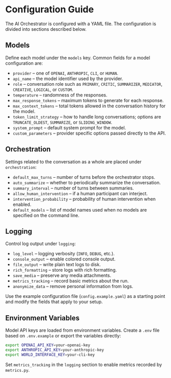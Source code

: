 # Configuration Guide

The AI Orchestrator is configured with a YAML file. The configuration is divided into sections described below.

## Models
Define each model under the `models` key. Common fields for a model configuration are:

- `provider` – one of `OPENAI`, `ANTHROPIC`, `CLI`, or `HUMAN`.
- `api_name` – the model identifier used by the provider.
- `role` – conversation role such as `PRIMARY`, `CRITIC`, `SUMMARIZER`, `MEDIATOR`, `CREATIVE`, `LOGICAL`, or `CUSTOM`.
- `temperature` – randomness of the responses.
- `max_response_tokens` – maximum tokens to generate for each response.
- `max_context_tokens` – total tokens allowed in the conversation history for the model.
- `token_limit_strategy` – how to handle long conversations; options are `TRUNCATE_OLDEST`, `SUMMARIZE`, or `SLIDING_WINDOW`.
- `system_prompt` – default system prompt for the model.
- `custom_parameters` – provider specific options passed directly to the API.

## Orchestration
Settings related to the conversation as a whole are placed under `orchestration`:

- `default_max_turns` – number of turns before the orchestrator stops.
- `auto_summarize` – whether to periodically summarize the conversation.
- `summary_interval` – number of turns between summaries.
- `allow_human_intervention` – if a human participant can interject.
- `intervention_probability` – probability of human intervention when enabled.
- `default_models` – list of model names used when no models are specified on the command line.

## Logging
Control log output under `logging`:

- `log_level` – logging verbosity (`INFO`, `DEBUG`, etc.).
- `console_output` – enable colored console output.
- `file_output` – write plain text logs to disk.
- `rich_formatting` – store logs with rich formatting.
- `save_media` – preserve any media attachments.
- `metrics_tracking` – record basic metrics about the run.
- `anonymize_data` – remove personal information from logs.

Use the example configuration file (`config.example.yaml`) as a starting point and modify the fields that apply to your setup.

## Environment Variables

Model API keys are loaded from environment variables. Create a `.env` file based
on `.env.example` or export the variables directly:

```bash
export OPENAI_API_KEY=your-openai-key
export ANTHROPIC_API_KEY=your-anthropic-key
export WORLD_INTERFACE_KEY=your-cli-key
```

Set `metrics_tracking` in the `logging` section to enable metrics recorded by
`metrics.py`.
